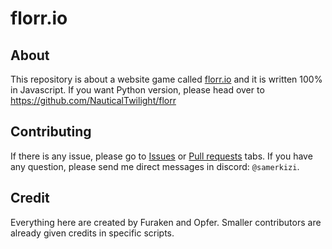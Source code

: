 # florr.io
## About
This repository is about a website game called [florr.io](https://florr.io/) and it is written 100% in Javascript. If you want Python version, please head over to https://github.com/NauticalTwilight/florr

## Contributing
If there is any issue, please go to [Issues](https://github.com/Furaken/florr.io/issues) or [Pull requests](https://github.com/Furaken/florr.io/pulls) tabs.
If you have any question, please send me direct messages in discord: `@samerkizi`.

## Credit
Everything here are created by Furaken and Opfer.
Smaller contributors are already given credits in specific scripts.
